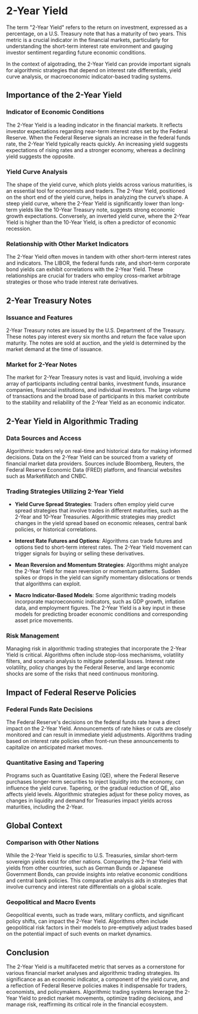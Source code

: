 # 2-Year Yield

The term "2-Year Yield" refers to the return on investment, expressed as a percentage, on a U.S. Treasury note that has a maturity of two years. This metric is a crucial indicator in the financial markets, particularly for understanding the short-term interest rate environment and gauging investor sentiment regarding future economic conditions. 

In the context of algotrading, the 2-Year Yield can provide important signals for algorithmic strategies that depend on interest rate differentials, yield curve analysis, or macroeconomic indicator-based trading systems. 

## Importance of the 2-Year Yield

### Indicator of Economic Conditions

The 2-Year Yield is a leading indicator in the financial markets. It reflects investor expectations regarding near-term interest rates set by the Federal Reserve. When the Federal Reserve signals an increase in the federal funds rate, the 2-Year Yield typically reacts quickly. An increasing yield suggests expectations of rising rates and a stronger economy, whereas a declining yield suggests the opposite.

### Yield Curve Analysis

The shape of the yield curve, which plots yields across various maturities, is an essential tool for economists and traders. The 2-Year Yield, positioned on the short end of the yield curve, helps in analyzing the curve’s shape. A steep yield curve, where the 2-Year Yield is significantly lower than long-term yields like the 10-Year Treasury note, suggests strong economic growth expectations. Conversely, an inverted yield curve, where the 2-Year Yield is higher than the 10-Year Yield, is often a predictor of economic recession.

### Relationship with Other Market Indicators

The 2-Year Yield often moves in tandem with other short-term interest rates and indicators. The LIBOR, the federal funds rate, and short-term corporate bond yields can exhibit correlations with the 2-Year Yield. These relationships are crucial for traders who employ cross-market arbitrage strategies or those who trade interest rate derivatives. 

## 2-Year Treasury Notes

### Issuance and Features

2-Year Treasury notes are issued by the U.S. Department of the Treasury. These notes pay interest every six months and return the face value upon maturity. The notes are sold at auction, and the yield is determined by the market demand at the time of issuance. 

### Market for 2-Year Notes

The market for 2-Year Treasury notes is vast and liquid, involving a wide array of participants including central banks, investment funds, insurance companies, financial institutions, and individual investors. The large volume of transactions and the broad base of participants in this market contribute to the stability and reliability of the 2-Year Yield as an economic indicator.

## 2-Year Yield in Algorithmic Trading

### Data Sources and Access

Algorithmic traders rely on real-time and historical data for making informed decisions. Data on the 2-Year Yield can be sourced from a variety of financial market data providers. Sources include Bloomberg, Reuters, the Federal Reserve Economic Data (FRED) platform, and financial websites such as MarketWatch and CNBC.

### Trading Strategies Utilizing 2-Year Yield

- **Yield Curve Spread Strategies**: Traders often employ yield curve spread strategies that involve trades in different maturities, such as the 2-Year and 10-Year Treasuries. Algorithmic strategies may predict changes in the yield spread based on economic releases, central bank policies, or historical correlations.

- **Interest Rate Futures and Options**: Algorithms can trade futures and options tied to short-term interest rates. The 2-Year Yield movement can trigger signals for buying or selling these derivatives.

- **Mean Reversion and Momentum Strategies**: Algorithms might analyze the 2-Year Yield for mean reversion or momentum patterns. Sudden spikes or drops in the yield can signify momentary dislocations or trends that algorithms can exploit.

- **Macro Indicator-Based Models**: Some algorithmic trading models incorporate macroeconomic indicators, such as GDP growth, inflation data, and employment figures. The 2-Year Yield is a key input in these models for predicting broader economic conditions and corresponding asset price movements.

### Risk Management

Managing risk in algorithmic trading strategies that incorporate the 2-Year Yield is critical. Algorithms often include stop-loss mechanisms, volatility filters, and scenario analysis to mitigate potential losses. Interest rate volatility, policy changes by the Federal Reserve, and large economic shocks are some of the risks that need continuous monitoring.

## Impact of Federal Reserve Policies

### Federal Funds Rate Decisions

The Federal Reserve's decisions on the federal funds rate have a direct impact on the 2-Year Yield. Announcements of rate hikes or cuts are closely monitored and can result in immediate yield adjustments. Algorithms trading based on interest rate policies often front-run these announcements to capitalize on anticipated market moves.

### Quantitative Easing and Tapering

Programs such as Quantitative Easing (QE), where the Federal Reserve purchases longer-term securities to inject liquidity into the economy, can influence the yield curve. Tapering, or the gradual reduction of QE, also affects yield levels. Algorithmic strategies adjust for these policy moves, as changes in liquidity and demand for Treasuries impact yields across maturities, including the 2-Year.

## Global Context

### Comparison with Other Nations

While the 2-Year Yield is specific to U.S. Treasuries, similar short-term sovereign yields exist for other nations. Comparing the 2-Year Yield with yields from other countries, such as German Bunds or Japanese Government Bonds, can provide insights into relative economic conditions and central bank policies. This comparative analysis aids in strategies that involve currency and interest rate differentials on a global scale.

### Geopolitical and Macro Events

Geopolitical events, such as trade wars, military conflicts, and significant policy shifts, can impact the 2-Year Yield. Algorithms often include geopolitical risk factors in their models to pre-emptively adjust trades based on the potential impact of such events on market dynamics.

## Conclusion

The 2-Year Yield is a multifaceted metric that serves as a cornerstone for various financial market analyses and algorithmic trading strategies. Its significance as an economic indicator, a component of the yield curve, and a reflection of Federal Reserve policies makes it indispensable for traders, economists, and policymakers. Algorithmic trading systems leverage the 2-Year Yield to predict market movements, optimize trading decisions, and manage risk, reaffirming its critical role in the financial ecosystem.
